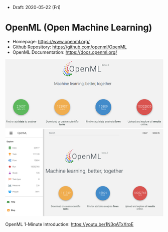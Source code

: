 * Draft: 2020-05-22 (Fri)

# OpenML (Open Machine Learning)

* Homepage: https://www.openml.org/
* Github Repository: https://github.com/openml/OpenML
* OpenML Documentation: https://docs.openml.org/



<img src="images/openml_homepage-home.png">

<img src="images/openml_homepage_main.png">

OpenML 1-Minute Introduction: https://youtu.be/1N3qATxXrpE
